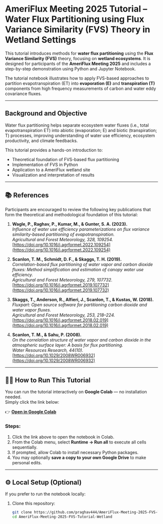 # AmeriFlux Meeting 2025 Tutorial – Water Flux Partitioning using Flux Variance Similarity (FVS) Theory in Wetland Settings

This tutorial introduces methods for **water flux partitioning** using the **Flux Variance Similarity (FVS)** theory, focusing on **wetland ecosystems**. It is designed for participants of the **AmeriFlux Meeting 2025** and includes a step-by-step demonstration using Python and Jupyter Notebook.

The tutorial notebook illustrates how to apply FVS-based approaches to partition evapotranspiration (ET) into **evaporation (E)** and **transpiration (T)** components from high frequency measurements of carbon and water eddy covariance fluxes.

---

## Background and Objective

Water flux partitioning helps separate ecosystem water fluxes (i.e., total evapotranspiration ET) into abiotic (evaporation; E) and biotic (transpiration; T) processes, improving understanding of water use efficiency, ecosystem productivity, and climate feedbacks.

This tutorial provides a hands-on introduction to:
- Theoretical foundation of FVS-based flux partitioning  
- Implementation of FVS in Python  
- Application to a AmeriFlux wetland site  
- Visualization and interpretation of results  

---

## 📚 References

Participants are encouraged to review the following key publications that form the theoretical and methodological foundation of this tutorial:

1. **Wagle, P., Raghav, P., Kumar, M., & Gunter, S. A. (2023).**  
   *Influence of water use efficiency parameterizations on flux variance similarity-based partitioning of evapotranspiration.*  
   *Agricultural and Forest Meteorology, 328, 109254.*  
   [https://doi.org/10.1016/j.agrformet.2022.109254](https://doi.org/10.1016/j.agrformet.2022.109254)

2. **Scanlon, T. M., Schmidt, D. F., & Skaggs, T. H. (2019).**  
   *Correlation-based flux partitioning of water vapor and carbon dioxide fluxes: Method simplification and estimation of canopy water use efficiency.*  
   *Agricultural and Forest Meteorology, 279, 107732.*  
   [https://doi.org/10.1016/j.agrformet.2019.107732](https://doi.org/10.1016/j.agrformet.2019.107732)

3. **Skaggs, T., Anderson, R., Alfieri, J., Scanlon, T., & Kustas, W. (2018).**  
   *Fluxpart: Open source software for partitioning carbon dioxide and water vapor fluxes.*  
   *Agricultural and Forest Meteorology, 253, 218–224.*  
   [https://doi.org/10.1016/j.agrformet.2018.02.019](https://doi.org/10.1016/j.agrformet.2018.02.019)

4. **Scanlon, T. M., & Sahu, P. (2008).**  
   *On the correlation structure of water vapor and carbon dioxide in the atmospheric surface layer: A basis for flux partitioning.*  
   *Water Resources Research, 44(10).*  
   [https://doi.org/10.1029/2008WR006932](https://doi.org/10.1029/2008WR006932)

---

## 🧑‍💻 How to Run This Tutorial

You can run the tutorial interactively on **Google Colab** — no installation needed.  
Simply click the link below:

👉 **[Open in Google Colab](https://colab.research.google.com/github/praghav444/AmeriFlux-Meeting-2025-FVS-Tutorial-Wetland/blob/main/AmeriFlux_Meeting2025_Tutorial.ipynb)**

### Steps:
1. Click the link above to open the notebook in Colab.  
2. From the Colab menu, select **Runtime → Run all** to execute all cells sequentially.  
3. If prompted, allow Colab to install necessary Python packages.  
4. You may optionally **save a copy to your own Google Drive** to make personal edits.

---

## ⚙️ Local Setup (Optional)

If you prefer to run the notebook locally:

1. Clone this repository:
   ```bash
   git clone https://github.com/praghav444/AmeriFlux-Meeting-2025-FVS-Tutorial-Wetland.git
   cd AmeriFlux-Meeting-2025-FVS-Tutorial-Wetland
